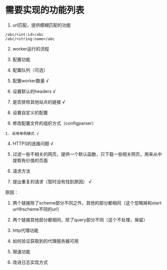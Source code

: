# 需要实现的功能列表

1. url匹配，提供模糊匹配的功能

  ```
  /abc/<int:id>/abc
  /abc/<string:name>/abc
  ```

2. worker运行的流程

3. 配置功能

  1. 配置队列（可选）
  2. 配置worker数量 √
  3. 设置默认的headers √
  4. 是否排除其他站点的链接 √
  5. 设置自定义的配置

  6. 修改配置文件的组织方式（configparser）

    1. 采用单例模式 √

4. HTTPS的连接问题 √

5. 过滤一些不相关的网页，提供一个默认函数，只下载一些相关网页，用来从中提取有价值的页面

6. 请求方法

7. 提出重复的请求（暂时没有找到原因） √

  原因：

  1. 两个链接除了scheme部分不同之外，其他的部分都相同（这个忽略掉和start url中scheme不同的url）
  2. 两个链接其他部分都相同，除了query部分不同（这个不处理，保留）

8. http代理功能

  1. 如何验证获取到的代理服务器可用

9. 限速功能

10. 改进日志实现方式
